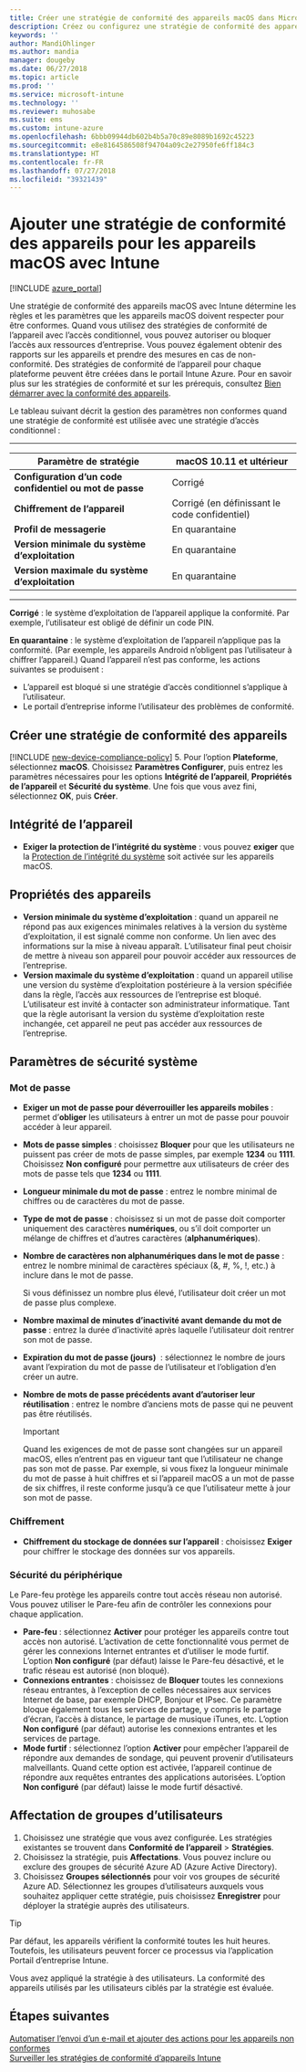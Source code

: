 ```yaml
---
title: Créer une stratégie de conformité des appareils macOS dans Microsoft Intune - Azure | Microsoft Docs
description: Créez ou configurez une stratégie de conformité des appareils Microsoft Intune pour permettre aux appareils macOS d’utiliser la protection de l’intégrité du système, définissez la version minimale et maximale du système d’exploitation, choisissez les exigences relatives aux mots de passe et chiffrez le stockage de données.
keywords: ''
author: MandiOhlinger
ms.author: mandia
manager: dougeby
ms.date: 06/27/2018
ms.topic: article
ms.prod: ''
ms.service: microsoft-intune
ms.technology: ''
ms.reviewer: muhosabe
ms.suite: ems
ms.custom: intune-azure
ms.openlocfilehash: 6bbb09944db602b4b5a70c89e8089b1692c45223
ms.sourcegitcommit: e8e8164586508f94704a09c2e27950fe6ff184c3
ms.translationtype: HT
ms.contentlocale: fr-FR
ms.lasthandoff: 07/27/2018
ms.locfileid: "39321439"
---
```

# <a name="add-a-device-compliance-policy-for-macos-devices-with-intune"></a>Ajouter une stratégie de conformité des appareils pour les appareils macOS avec Intune

[!INCLUDE [azure_portal](./includes/azure_portal.md)]

Une stratégie de conformité des appareils macOS avec Intune détermine les règles et les paramètres que les appareils macOS doivent respecter pour être conformes. Quand vous utilisez des stratégies de conformité de l’appareil avec l’accès conditionnel, vous pouvez autoriser ou bloquer l’accès aux ressources d’entreprise. Vous pouvez également obtenir des rapports sur les appareils et prendre des mesures en cas de non-conformité. Des stratégies de conformité de l’appareil pour chaque plateforme peuvent être créées dans le portail Intune Azure. Pour en savoir plus sur les stratégies de conformité et sur les prérequis, consultez [Bien démarrer avec la conformité des appareils](device-compliance-get-started.md).

Le tableau suivant décrit la gestion des paramètres non conformes quand une stratégie de conformité est utilisée avec une stratégie d’accès conditionnel :

---------------------------

| Paramètre de stratégie | macOS 10.11 et ultérieur |
| --- | --- |
| **Configuration d’un code confidentiel ou mot de passe** | Corrigé |   
| **Chiffrement de l’appareil** | Corrigé (en définissant le code confidentiel) |
| **Profil de messagerie** | En quarantaine |
|**Version minimale du système d’exploitation** | En quarantaine |
| **Version maximale du système d’exploitation** | En quarantaine |

---------------------------

**Corrigé** : le système d’exploitation de l’appareil applique la conformité. Par exemple, l’utilisateur est obligé de définir un code PIN.

**En quarantaine** : le système d’exploitation de l’appareil n’applique pas la conformité. (Par exemple, les appareils Android n’obligent pas l’utilisateur à chiffrer l’appareil.) Quand l’appareil n’est pas conforme, les actions suivantes se produisent :

- L’appareil est bloqué si une stratégie d’accès conditionnel s’applique à l’utilisateur.
- Le portail d’entreprise informe l’utilisateur des problèmes de conformité.

## <a name="create-a-device-compliance-policy"></a>Créer une stratégie de conformité des appareils

[!INCLUDE [new-device-compliance-policy](./includes/new-device-compliance-policy.md)]
5. Pour l’option **Plateforme**, sélectionnez **macOS**. Choisissez **Paramètres Configurer**, puis entrez les paramètres nécessaires pour les options **Intégrité de l’appareil**, **Propriétés de l’appareil** et **Sécurité du système**. Une fois que vous avez fini, sélectionnez **OK**, puis **Créer**.

## <a name="device-health"></a>Intégrité de l’appareil

- **Exiger la protection de l’intégrité du système** : vous pouvez **exiger** que la [Protection de l’intégrité du système](https://support.apple.com/HT204899) soit activée sur les appareils macOS.

## <a name="device-properties"></a>Propriétés des appareils

- **Version minimale du système d’exploitation** : quand un appareil ne répond pas aux exigences minimales relatives à la version du système d’exploitation, il est signalé comme non conforme. Un lien avec des informations sur la mise à niveau apparaît. L’utilisateur final peut choisir de mettre à niveau son appareil pour pouvoir accéder aux ressources de l’entreprise.
- **Version maximale du système d’exploitation** : quand un appareil utilise une version du système d’exploitation postérieure à la version spécifiée dans la règle, l’accès aux ressources de l’entreprise est bloqué. L’utilisateur est invité à contacter son administrateur informatique. Tant que la règle autorisant la version du système d’exploitation reste inchangée, cet appareil ne peut pas accéder aux ressources de l’entreprise.

## <a name="system-security-settings"></a>Paramètres de sécurité système

### <a name="password"></a>Mot de passe

- **Exiger un mot de passe pour déverrouiller les appareils mobiles** : permet d’**obliger** les utilisateurs à entrer un mot de passe pour pouvoir accéder à leur appareil.
- **Mots de passe simples** : choisissez **Bloquer** pour que les utilisateurs ne puissent pas créer de mots de passe simples, par exemple **1234** ou **1111**. Choisissez **Non configuré** pour permettre aux utilisateurs de créer des mots de passe tels que **1234** ou **1111**.
- **Longueur minimale du mot de passe** : entrez le nombre minimal de chiffres ou de caractères du mot de passe.
- **Type de mot de passe** : choisissez si un mot de passe doit comporter uniquement des caractères **numériques**, ou s’il doit comporter un mélange de chiffres et d’autres caractères (**alphanumériques**).
- **Nombre de caractères non alphanumériques dans le mot de passe** : entrez le nombre minimal de caractères spéciaux (&, #, %, !, etc.) à inclure dans le mot de passe.

    Si vous définissez un nombre plus élevé, l’utilisateur doit créer un mot de passe plus complexe.

- **Nombre maximal de minutes d’inactivité avant demande du mot de passe** : entrez la durée d’inactivité après laquelle l’utilisateur doit rentrer son mot de passe.
- **Expiration du mot de passe (jours)**  : sélectionnez le nombre de jours avant l’expiration du mot de passe de l’utilisateur et l’obligation d’en créer un autre.
- **Nombre de mots de passe précédents avant d’autoriser leur réutilisation** : entrez le nombre d’anciens mots de passe qui ne peuvent pas être réutilisés.

    > [!IMPORTANT]
    > Quand les exigences de mot de passe sont changées sur un appareil macOS, elles n’entrent pas en vigueur tant que l’utilisateur ne change pas son mot de passe. Par exemple, si vous fixez la longueur minimale du mot de passe à huit chiffres et si l’appareil macOS a un mot de passe de six chiffres, il reste conforme jusqu’à ce que l’utilisateur mette à jour son mot de passe.

### <a name="encryption"></a>Chiffrement

- **Chiffrement du stockage de données sur l’appareil** : choisissez **Exiger** pour chiffrer le stockage des données sur vos appareils.

### <a name="device-security"></a>Sécurité du périphérique
Le Pare-feu protège les appareils contre tout accès réseau non autorisé. Vous pouvez utiliser le Pare-feu afin de contrôler les connexions pour chaque application. 

- **Pare-feu** : sélectionnez **Activer** pour protéger les appareils contre tout accès non autorisé. L’activation de cette fonctionnalité vous permet de gérer les connexions Internet entrantes et d’utiliser le mode furtif. L’option **Non configuré** (par défaut) laisse le Pare-feu désactivé, et le trafic réseau est autorisé (non bloqué).
- **Connexions entrantes** : choisissez de **Bloquer** toutes les connexions réseau entrantes, à l’exception de celles nécessaires aux services Internet de base, par exemple DHCP, Bonjour et IPsec. Ce paramètre bloque également tous les services de partage, y compris le partage d’écran, l’accès à distance, le partage de musique iTunes, etc. L’option **Non configuré** (par défaut) autorise les connexions entrantes et les services de partage. 
- **Mode furtif** : sélectionnez l’option **Activer** pour empêcher l’appareil de répondre aux demandes de sondage, qui peuvent provenir d’utilisateurs malveillants. Quand cette option est activée, l’appareil continue de répondre aux requêtes entrantes des applications autorisées. L’option **Non configuré** (par défaut) laisse le mode furtif désactivé.

## <a name="assign-user-groups"></a>Affectation de groupes d’utilisateurs

1. Choisissez une stratégie que vous avez configurée. Les stratégies existantes se trouvent dans **Conformité de l’appareil** > **Stratégies**.
2. Choisissez la stratégie, puis **Affectations**. Vous pouvez inclure ou exclure des groupes de sécurité Azure AD (Azure Active Directory).
3. Choisissez **Groupes sélectionnés** pour voir vos groupes de sécurité Azure AD. Sélectionnez les groupes d’utilisateurs auxquels vous souhaitez appliquer cette stratégie, puis choisissez **Enregistrer** pour déployer la stratégie auprès des utilisateurs.

> [!TIP]
> Par défaut, les appareils vérifient la conformité toutes les huit heures. Toutefois, les utilisateurs peuvent forcer ce processus via l’application Portail d’entreprise Intune.

Vous avez appliqué la stratégie à des utilisateurs. La conformité des appareils utilisés par les utilisateurs ciblés par la stratégie est évaluée.

## <a name="next-steps"></a>Étapes suivantes
[Automatiser l’envoi d’un e-mail et ajouter des actions pour les appareils non conformes](actions-for-noncompliance.md)  
[Surveiller les stratégies de conformité d’appareils Intune](compliance-policy-monitor.md)
